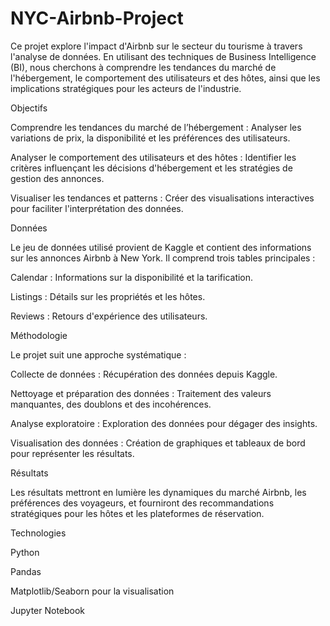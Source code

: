 # NYC-Airbnb-Project

Ce projet explore l'impact d'Airbnb sur le secteur du tourisme à travers l'analyse de données. En utilisant des techniques de Business Intelligence (BI), nous cherchons à comprendre les tendances du marché de l'hébergement, le comportement des utilisateurs et des hôtes, ainsi que les implications stratégiques pour les acteurs de l'industrie.

Objectifs

Comprendre les tendances du marché de l’hébergement : Analyser les variations de prix, la disponibilité et les préférences des utilisateurs.

Analyser le comportement des utilisateurs et des hôtes : Identifier les critères influençant les décisions d'hébergement et les stratégies de gestion des annonces.

Visualiser les tendances et patterns : Créer des visualisations interactives pour faciliter l'interprétation des données.

Données

Le jeu de données utilisé provient de Kaggle et contient des informations sur les annonces Airbnb à New York. Il comprend trois tables principales :


Calendar : Informations sur la disponibilité et la tarification.

Listings : Détails sur les propriétés et les hôtes.

Reviews : Retours d'expérience des utilisateurs.

Méthodologie

Le projet suit une approche systématique :


Collecte de données : Récupération des données depuis Kaggle.

Nettoyage et préparation des données : Traitement des valeurs manquantes, des doublons et des incohérences.

Analyse exploratoire : Exploration des données pour dégager des insights.

Visualisation des données : Création de graphiques et tableaux de bord pour représenter les résultats.

Résultats

Les résultats mettront en lumière les dynamiques du marché Airbnb, les préférences des voyageurs, et fourniront des recommandations stratégiques pour les hôtes et les plateformes de réservation.


Technologies

Python

Pandas

Matplotlib/Seaborn pour la visualisation

Jupyter Notebook

